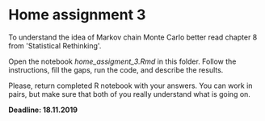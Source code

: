 # Home assignment 3

To understand the idea of Markov chain Monte Carlo better read chapter 8 from 'Statistical Rethinking'.

Open the notebook *home_assigment_3.Rmd* in this folder. Follow the instructions, fill the gaps, run the code, and describe the results.

Please, return completed R notebook with your answers.
You can work in pairs, but make sure that both of you really understand what is going on.

**Deadline: 18.11.2019**
